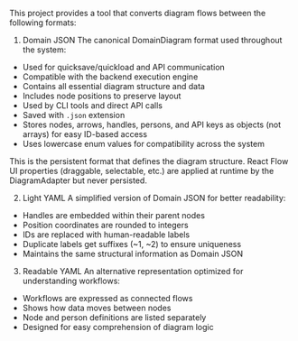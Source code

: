 
This project provides a tool that converts diagram flows between the following formats:

1. Domain JSON
The canonical DomainDiagram format used throughout the system:
  - Used for quicksave/quickload and API communication
  - Compatible with the backend execution engine
  - Contains all essential diagram structure and data
  - Includes node positions to preserve layout
  - Used by CLI tools and direct API calls
  - Saved with `.json` extension
  - Stores nodes, arrows, handles, persons, and API keys as objects (not arrays) for easy ID-based access
  - Uses lowercase enum values for compatibility across the system

This is the persistent format that defines the diagram structure. React Flow UI properties (draggable, selectable, etc.) are applied at runtime by the DiagramAdapter but never persisted.

2. Light YAML
A simplified version of Domain JSON for better readability:
  - Handles are embedded within their parent nodes
  - Position coordinates are rounded to integers
  - IDs are replaced with human-readable labels
  - Duplicate labels get suffixes (~1, ~2) to ensure uniqueness
  - Maintains the same structural information as Domain JSON

3. Readable YAML
An alternative representation optimized for understanding workflows:
  - Workflows are expressed as connected flows
  - Shows how data moves between nodes
  - Node and person definitions are listed separately
  - Designed for easy comprehension of diagram logic
